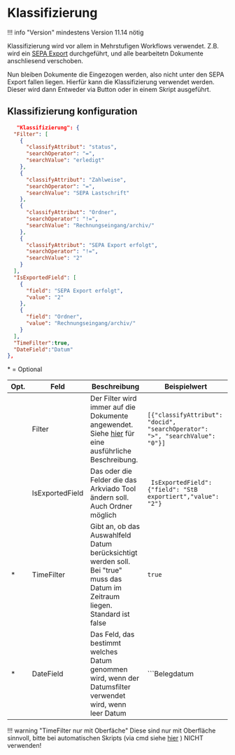 # Klassifizierung

!!! info "Version"
    mindestens Version 11.14 nötig


Klassifizierung wird vor allem in Mehrstufigen Workflows verwendet. 
Z.B. wird ein [SEPA Export](006config_sepaexport.md) durchgeführt, und alle bearbeitetn Dokumente anschliesend verschoben. 

Nun bleiben Dokumente die Eingezogen werden, also nicht unter den SEPA Export fallen liegen. 
Hierfür kann die Klassifizierung verwendet werden.
Dieser wird dann Entweder via Button oder in einem Skript ausgeführt.

## Klassifizierung konfiguration


``` json title="Klassifizierung ändern"
   "Klassifizierung": {
  "Filter": [
    {
      "classifyAttribut": "status",
      "searchOperator": "=",
      "searchValue": "erledigt"
    },
    {
      "classifyAttribut": "Zahlweise",
      "searchOperator": "=",
      "searchValue": "SEPA Lastschrift"
    },
    {
      "classifyAttribut": "Ordner",
      "searchOperator": "!=",
      "searchValue": "Rechnungseingang/archiv/"
    },
    {
      "classifyAttribut": "SEPA Export erfolgt",
      "searchOperator": "!=",
      "searchValue": "2"
    }
  ],
  "IsExportedField": [
    {
      "field": "SEPA Export erfolgt",
      "value": "2"
    },
    {
      "field": "Ordner",
      "value": "Rechnungseingang/archiv/"
    }
  ],
  "TimeFilter":true,
  "DateField":"Datum"
},
```

\* = Optional


| Opt. | Feld             | Beschreibung                                                                                                                                                     | Beispielwert                                                                           |
| ---- | ---------------- | ---------------------------------------------------------------------------------------------------------------------------------------------------------------- | -------------------------------------------------------------------------------------- |
|      | Filter           | Der Filter wird immer auf die Dokumente angewendet. Siehe  [hier](007config_klassifizierung.md#dokumentenfilter) für eine ausführliche Beschreibung.                                                       | ```[{"classifyAttribut": "docid", "searchOperator": ">", "searchValue": "0"}]```       |
|      | IsExportedField  | Das oder die Felder die das Arkviado Tool ändern soll. Auch Ordner möglich                                                                            | ``` IsExportedField": {"field": "StB exportiert","value": "2"}```                      |
| *    | TimeFilter       | Gibt an, ob das Auswahlfeld Datum berücksichtigt werden soll.<br>Bei "true" muss das Datum im Zeitraum liegen.  Standard ist false                                                 | ```true```                                                                             |
| *    | DateField        | Das Feld, das bestimmt welches Datum genommen wird, wenn der Datumsfilter verwendet wird, wenn leer Datum                                                        | ```Belegdatum 


!!! warning "TimeFilter nur mit Oberfäche"
    Diese sind nur mit Oberfläche sinnvoll, bitte bei automatischen Skripts (via cmd siehe [ hier](<../2. Verwendung/007start per Kommandozeile.md>) ) NICHT verwenden!
